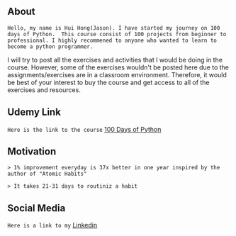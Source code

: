 ## About
```Hello, my name is Hui Hong(Jason). I have started my journey on 100 days of Python.  This course consist of 100 projects from beginner to professional. I highly recommened to anyone who wanted to learn to become a python programmer.```

I will try to post all the exercises and activities that I would be doing in the course. However, some of the exercises wouldn't be posted here due to the assignments/exercises are in a classroom environment. Therefore, it would be best of your interest to buy the course and get access to all of the exercises and resources.



## Udemy Link
```Here is the link to the course``` [100 Days of Python](https://www.udemy.com/course/100-days-of-code/)


## Motivation
``` > 1% improvement everyday is 37x better in one year inspired by the author of "Atomic Habits" ```

``` > It takes 21-31 days to routiniz a habit ```


## Social Media
```Here is a link to my``` [Linkedin](https://www.linkedin.com/in/huihong-op/)